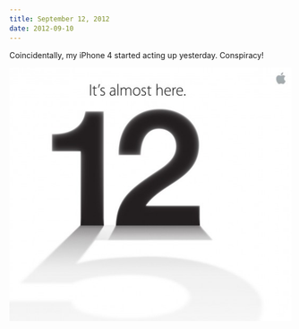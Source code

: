 ```yaml
---
title: September 12, 2012
date: 2012-09-10
---
```


Coincidentally, my iPhone 4 started acting up yesterday. Conspiracy!

![](194FBD99A9544B3394FA269A05D68D57.jpg)
